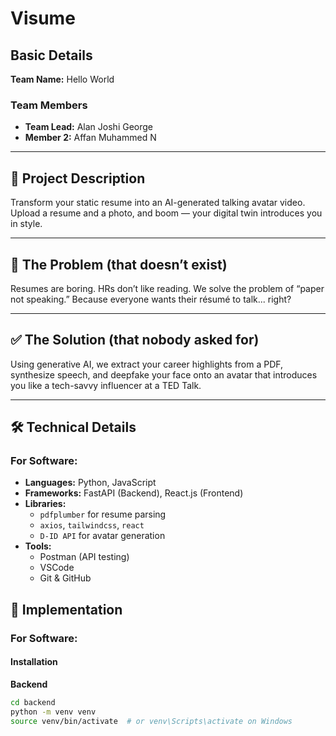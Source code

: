 # Visume

## Basic Details

**Team Name:** Hello World

### Team Members

- **Team Lead:** Alan Joshi George
- **Member 2:** Affan Muhammed N

---

## 📘 Project Description

Transform your static resume into an AI-generated talking avatar video. Upload a resume and a photo, and boom — your digital twin introduces you in style.

---

## 🚫 The Problem (that doesn’t exist)

Resumes are boring. HRs don’t like reading. We solve the problem of “paper not speaking.” Because everyone wants their résumé to talk... right?

---

## ✅ The Solution (that nobody asked for)

Using generative AI, we extract your career highlights from a PDF, synthesize speech, and deepfake your face onto an avatar that introduces you like a tech-savvy influencer at a TED Talk.

---

## 🛠️ Technical Details

### For Software:

- **Languages:** Python, JavaScript
- **Frameworks:** FastAPI (Backend), React.js (Frontend)
- **Libraries:**  
  - `pdfplumber` for resume parsing  
  - `axios`, `tailwindcss`, `react`  
  - `D-ID API` for avatar generation  
- **Tools:**  
  - Postman (API testing)  
  - VSCode  
  - Git & GitHub  


## 🧰 Implementation

### For Software:

#### Installation

**Backend**
```bash
cd backend
python -m venv venv
source venv/bin/activate  # or venv\Scripts\activate on Windows

